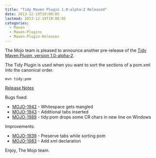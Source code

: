 ```yaml
---
title: "Tidy Maven Plugin 1.0-alpha-2 Released"
date: 2013-12-19T19:00:05
lastmod: 2013-12-19T19:00:05
categories:
  - Maven
  - Maven-Plugins
  - Maven-Plugin-Releases
---
```

The Mojo team is pleased to announce another pre-release of the 
[Tidy Maven Plugin, version 1.0-alpha-2](http://mojo.codehaus.org/tidy-maven-plugin/).


The Tidy Plugin is used when you want to sort the sections of a pom.xml
into the canonical order.


```
mvn tidy:pom
```

<!-- more -->

[Release Notes](http://jira.codehaus.org/secure/ReleaseNote.jspa?projectId=11062&version=19847)

Bugs fixed:

 * [MOJO-1942](https://issues.apache.org/jira/browse/MOJO-1942) - Whitespace gets mangled
 * [MOJO-1943](https://issues.apache.org/jira/browse/MOJO-1943) - Additional tabs inserted
 * [MOJO-1989](https://issues.apache.org/jira/browse/MOJO-1989) - tidy:pom drops some CR chars in new line on Windows

Improvements:

 * [MOJO-1939](https://issues.apache.org/jira/browse/MOJO-1939) - Preserve tabs while sorting pom
 * [MOJO-1983](https://issues.apache.org/jira/browse/MOJO-1983) - Add xml declaration


Enjoy,
The Mojo team.
